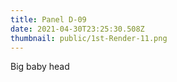 ```yaml
---
title: Panel D-09
date: 2021-04-30T23:25:30.508Z
thumbnail: public/1st-Render-11.png
---
```

Big baby head